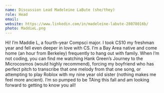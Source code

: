 ```yaml
---
name: Discussion Lead Madeleine LaBute (she/they)
role: Head
email:
website: https://www.linkedin.com/in/madeleine-labute-28078016b/
photo: MaddieL.png
---
```

Hi! I’m Maddie L, a fourth-year Compsci major. I took CS10 my freshman year and fell even deeper in love with CS. I’m a Bay Area native and come home (an hour from Berkeley) frequently to hang out with family. When I’m not coding, you can find me watching Hank Green’s Journey to the Microcosmos (would highly recommend), forcing my boyfriend who has perfect pitch to transcribe that one melody from that one song, or attempting to play Roblox with my nine year old sister (nothing makes me feel more ancient). I’m so pumped to be TAing this fall and am looking forward to getting to know you all!

